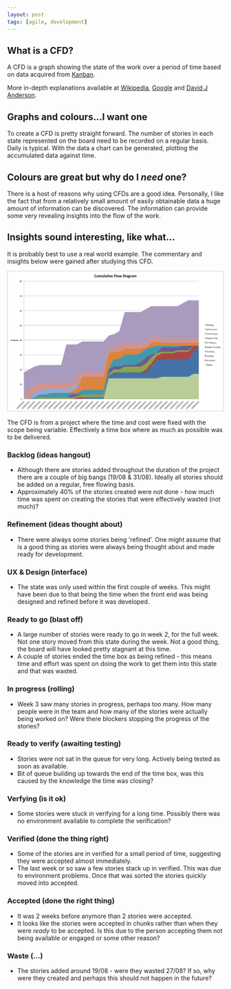 ```yaml
---
layout: post
tags: [agile, development]
---
```


## What is a CFD?

A CFD is a graph showing the state of the work over a period of time based on data acquired from [Kanban](http://st3v3nhunt.tumblr.com/post/61110223853/what-work-has-work-where-working-work-wrangles-waiting).

More in-depth explanations available at [Wikipedia](http://en.wikipedia.org/wiki/Cumulative_flow_diagram), [Google](https://www.google.co.uk/?#q=kanban) and [David J Anderson](http://edn.embarcadero.com/article/32410).

## Graphs and colours…I want one

To create a CFD is pretty straight forward. The number of stories in each state represented on the board need to be recorded on a regular basis. Daily is typical. With the data a chart can be generated, plotting the accumulated data against time.

## Colours are great but why do I *need* one?

There is a host of reasons why using CFDs are a good idea. Personally, I like the fact that from a relatively small amount of easily obtainable data a huge amount of information can be discovered. The information can provide some very revealing insights into the flow of the work.

## Insights sound interesting, like what…

It is probably best to use a real world example. The commentary and insights below were gained after studying this CFD.

![Cumulative Flow Diagram](/images/cfd.png)

The CFD is from a project where the time and cost were fixed with the scope being variable. Effectively a time box where as much as possible was to be delivered.

### Backlog (ideas hangout)

* Although there are stories added throughout the duration of the project there are a couple of big bangs (19/08 & 31/08). Ideally all stories should be added on a regular, free flowing basis.
* Approximately 40% of the stories created were not done - how much time was spent on creating the stories that were effectively wasted (not much)?

### Refinement (ideas thought about)

* There were always some stories being 'refined'. One might assume that is a good thing as stories were always being thought about and made ready for development.

### UX & Design (interface)

* The state was only used within the first couple of weeks. This might have been due to that being the time when the front end was being designed and refined before it was developed.

### Ready to go (blast off)

* A large number of stories were ready to go in week 2, for the full week. Not one story moved from this state during the week. Not a good thing, the board will have looked pretty stagnant at this time.
* A couple of stories ended the time box as being refined - this means time and effort was spent on doing the work to get them into this state and that was wasted.

### In progress (rolling)

* Week 3 saw many stories in progress, perhaps too many. How many people were in the team and how many of the stories were actually being worked on? Were there blockers stopping the progress of the stories?

### Ready to verify (awaiting testing)

* Stories were not sat in the queue for very long. Actively being tested as soon as available.
* Bit of queue building up towards the end of the time box, was this caused by the knowledge the time was closing?

### Verfying (is it ok)

* Some stories were stuck in verifying for a long time. Possibly there was no environment available to complete the verification?

### Verified (done the thing right)

* Some of the stories are in verified for a small period of time, suggesting they were accepted almost immediately.
* The last week or so saw a few stories stack up in verified. This was due to environment problems. Once that was sorted the stories quickly moved into accepted.

### Accepted (done the right thing)

* It was 2 weeks before anymore than 2 stories were accepted.
* It looks like the stories were accepted in chunks rather than when they were *ready* to be accepted. Is this due to the person accepting them not being available or engaged or some other reason?

### Waste (…)

* The stories added around 19/08 - were they wasted 27/08? If so, why were they created and perhaps this should not happen in the future?
